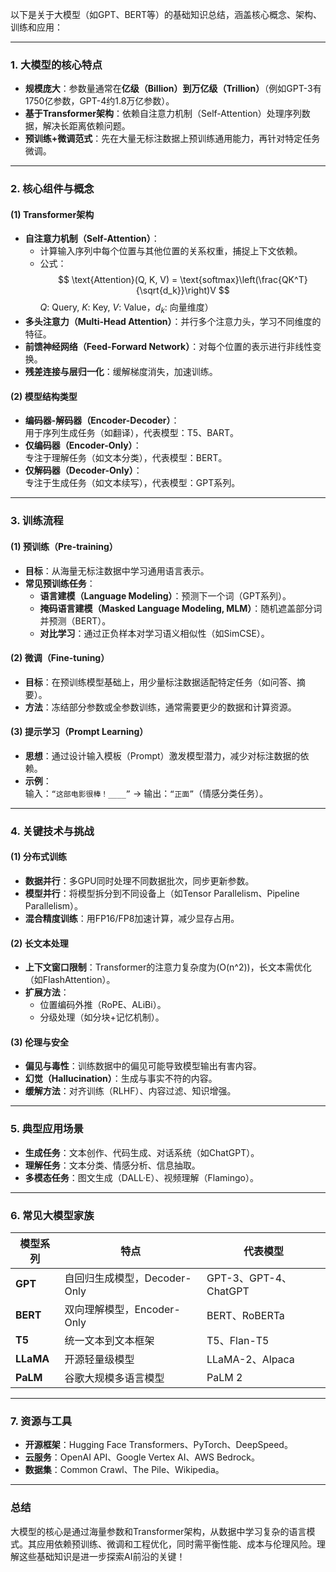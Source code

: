 以下是关于大模型（如GPT、BERT等）的基础知识总结，涵盖核心概念、架构、训练和应用：

---

### **1. 大模型的核心特点**
- **规模庞大**：参数量通常在**亿级（Billion）到万亿级（Trillion）**（例如GPT-3有1750亿参数，GPT-4约1.8万亿参数）。
- **基于Transformer架构**：依赖自注意力机制（Self-Attention）处理序列数据，解决长距离依赖问题。
- **预训练+微调范式**：先在大量无标注数据上预训练通用能力，再针对特定任务微调。

---

### **2. 核心组件与概念**
#### **(1) Transformer架构**
- **自注意力机制（Self-Attention）**：
  - 计算输入序列中每个位置与其他位置的关系权重，捕捉上下文依赖。
  - 公式：  
    $$
    \text{Attention}(Q, K, V) = \text{softmax}\left(\frac{QK^T}{\sqrt{d_k}}\right)V
    $$
    $Q$: Query, $K$: Key, $V$: Value，$d_k$: 向量维度）
- **多头注意力（Multi-Head Attention）**：并行多个注意力头，学习不同维度的特征。
- **前馈神经网络（Feed-Forward Network）**：对每个位置的表示进行非线性变换。
- **残差连接与层归一化**：缓解梯度消失，加速训练。

#### **(2) 模型结构类型**
- **编码器-解码器（Encoder-Decoder）**：  
  用于序列生成任务（如翻译），代表模型：T5、BART。
- **仅编码器（Encoder-Only）**：  
  专注于理解任务（如文本分类），代表模型：BERT。
- **仅解码器（Decoder-Only）**：  
  专注于生成任务（如文本续写），代表模型：GPT系列。

---

### **3. 训练流程**
#### **(1) 预训练（Pre-training）**
- **目标**：从海量无标注数据中学习通用语言表示。
- **常见预训练任务**：
  - **语言建模（Language Modeling）**：预测下一个词（GPT系列）。
  - **掩码语言建模（Masked Language Modeling, MLM）**：随机遮盖部分词并预测（BERT）。
  - **对比学习**：通过正负样本对学习语义相似性（如SimCSE）。

#### **(2) 微调（Fine-tuning）**
- **目标**：在预训练模型基础上，用少量标注数据适配特定任务（如问答、摘要）。
- **方法**：冻结部分参数或全参数训练，通常需要更少的数据和计算资源。

#### **(3) 提示学习（Prompt Learning）**
- **思想**：通过设计输入模板（Prompt）激发模型潜力，减少对标注数据的依赖。
- **示例**：  
  输入：`“这部电影很棒！____”` → 输出：`“正面”`（情感分类任务）。

---

### **4. 关键技术与挑战**
#### **(1) 分布式训练**
- **数据并行**：多GPU同时处理不同数据批次，同步更新参数。
- **模型并行**：将模型拆分到不同设备上（如Tensor Parallelism、Pipeline Parallelism）。
- **混合精度训练**：用FP16/FP8加速计算，减少显存占用。

#### **(2) 长文本处理**
- **上下文窗口限制**：Transformer的注意力复杂度为\(O(n^2)\)，长文本需优化（如FlashAttention）。
- **扩展方法**：  
  - 位置编码外推（RoPE、ALiBi）。
  - 分级处理（如分块+记忆机制）。

#### **(3) 伦理与安全**
- **偏见与毒性**：训练数据中的偏见可能导致模型输出有害内容。
- **幻觉（Hallucination）**：生成与事实不符的内容。
- **缓解方法**：对齐训练（RLHF）、内容过滤、知识增强。

---

### **5. 典型应用场景**
- **生成任务**：文本创作、代码生成、对话系统（如ChatGPT）。
- **理解任务**：文本分类、情感分析、信息抽取。
- **多模态任务**：图文生成（DALL·E）、视频理解（Flamingo）。

---

### **6. 常见大模型家族**
| 模型系列       | 特点                          | 代表模型               |
|----------------|-------------------------------|------------------------|
| **GPT**        | 自回归生成模型，Decoder-Only  | GPT-3、GPT-4、ChatGPT  |
| **BERT**       | 双向理解模型，Encoder-Only    | BERT、RoBERTa          |
| **T5**         | 统一文本到文本框架            | T5、Flan-T5            |
| **LLaMA**      | 开源轻量级模型                | LLaMA-2、Alpaca        |
| **PaLM**       | 谷歌大规模多语言模型          | PaLM 2                 |

---

### **7. 资源与工具**
- **开源框架**：Hugging Face Transformers、PyTorch、DeepSpeed。
- **云服务**：OpenAI API、Google Vertex AI、AWS Bedrock。
- **数据集**：Common Crawl、The Pile、Wikipedia。

---

### **总结**
大模型的核心是通过海量参数和Transformer架构，从数据中学习复杂的语言模式。其应用依赖预训练、微调和工程优化，同时需平衡性能、成本与伦理风险。理解这些基础知识是进一步探索AI前沿的关键！